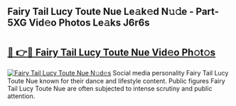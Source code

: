 ## Fairy Tail Lucy Toute Nue Le𝚊k𝚎d N𝚞𝚍e - Part-5XG Vid𝚎o Photos Le𝚊ks J6r6s

# <h2><a href="http://fb5h7b.evod.top/?m=Fairy+Tail+Lucy+Toute+Nue">🔗 👉🔴 Fairy Tail Lucy Toute Nue Vid𝚎o Ph𝚘t𝚘s</a></h2>

[![Fairy Tail Lucy Toute Nue N𝚞d𝚎s](https://i.imgur.com/8V9OHl7.gif)](http://fb5h7b.evod.top/?m=Fairy+Tail+Lucy+Toute+Nue)
Social media personality Fairy Tail Lucy Toute Nue known for their dance and lifestyle content. Public figures Fairy Tail Lucy Toute Nue are often subjected to intense scrutiny and public attention. 
